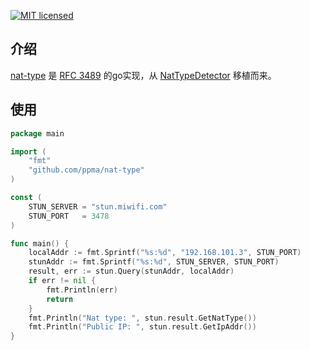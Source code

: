 [1]: https://tools.ietf.org/images/rfc.png
[2]: https://img.shields.io/badge/license-MIT-blue.svg
[3]: LICENSE

[![MIT licensed][2]][3]

## 介绍

[nat-type](https://github.com/ppma/nat-type) 是 [RFC 3489][1]
的go实现，从 [NatTypeDetector](https://github.com/cdnbye/NatTypeDetector) 移植而来。

## 使用

```go
package main

import (
	"fmt"
	"github.com/ppma/nat-type"
)

const (
	STUN_SERVER = "stun.miwifi.com"
	STUN_PORT   = 3478
)

func main() {
	localAddr := fmt.Sprintf("%s:%d", "192.168.101.3", STUN_PORT)
	stunAddr := fmt.Sprintf("%s:%d", STUN_SERVER, STUN_PORT)
	result, err := stun.Query(stunAddr, localAddr)
	if err != nil {
		fmt.Println(err)
		return
	}
	fmt.Println("Nat type: ", stun.result.GetNatType())
	fmt.Println("Public IP: ", stun.result.GetIpAddr())
}
```